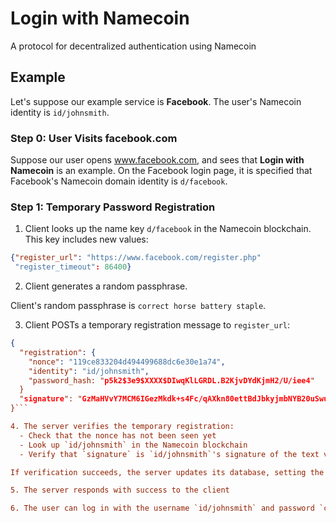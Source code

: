 Login with Namecoin
===================

A protocol for decentralized authentication using Namecoin


## Example

Let's suppose our example service is **Facebook**. The user's Namecoin identity is `id/johnsmith`.


### Step 0: User Visits facebook.com

Suppose our user opens www.facebook.com, and sees that **Login with Namecoin** is an example. On the Facebook login page, it is specified that Facebook's Namecoin domain identity is `d/facebook`.



### Step 1: Temporary Password Registration


1. Client looks up the name key `d/facebook` in the Namecoin blockchain. This key includes new values:

```json
{"register_url": "https://www.facebook.com/register.php"
 "register_timeout": 86400}
```

2. Client generates a random passphrase.

Client's random passphrase is `correct horse battery staple`.

3. Client POSTs a temporary registration message to `register_url`:

```json
{
  "registration": {
    "nonce": "119ce833204d494499688dc6e30e1a74",
    "identity": "id/johnsmith",
    "password_hash: "p5k2$3e9$XXXX$DIwqKlLGRDL.B2KjvDYdKjmH2/U/iee4"
  }
  "signature": "GzMaHVvY7MCM6IGezMkdk+s4Fc/qAXkn80ettBdJbkyjmbNYB20uSwuwSJL5BuvhhE/oFgcd2KjtEI9vCzQtUZs="
}```

4. The server verifies the temporary registration:
  - Check that the nonce has not been seen yet
  - Look up `id/johnsmith` in the Namecoin blockchain
  - Verify that `signature` is `id/johnsmith`'s signature of the text value of the `registration` key.

If verification succeeds, the server updates its database, setting the login password hash of the user `id/johnsmith` to `p5k2$3e9$XXXX$DIwqKlLGRDL.B2KjvDYdKjmH2/U/iee4`, which is the PBKDF2 hash of `correct horse battery staple` (with a random salt).

5. The server responds with success to the client

6. The user can log in with the username `id/johnsmith` and password `correct horse battery staple`. This password is no longer valid after the time period specified by the service's `register_timeout` record.


